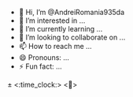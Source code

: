 - 👋 Hi, I’m @AndreiRomania935da
- 👀 I’m interested in ...
- 🌱 I’m currently learning ...
- 💞️ I’m looking to collaborate on ...
- 📫 How to reach me ...
- 😄 Pronouns: ...
- ⚡ Fun fact: ...

<!---
AndreiRomania935da/AndreiRomania935da is a ✨ special ✨ repository because its `README.md` (this file) appears on your GitHub profile.
You can click the Preview link to take a look at your changes.
--->
±
<:time_clock:>
<:mobile_phone_off:>

